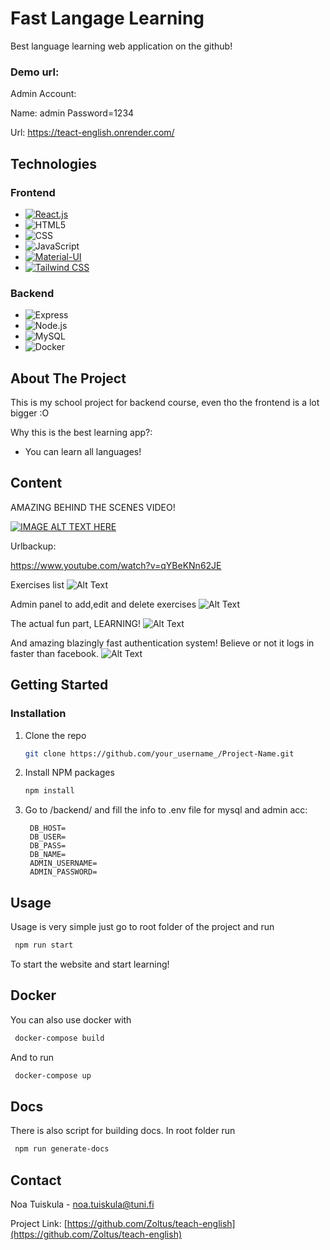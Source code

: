# Fast Langage Learning

Best language learning web application on the github!

### Demo url:

Admin Account:

Name: admin
Password=1234

Url: https://teact-english.onrender.com/

## Technologies

### Frontend
- [![React.js](https://img.shields.io/badge/React-20232A?style=for-the-badge&logo=react&logoColor=61DAFB)](https://reactjs.org/)
- ![HTML5](https://img.shields.io/badge/HTML5-orange)
- ![CSS](https://img.shields.io/badge/CSS-blue)
- ![JavaScript](https://img.shields.io/badge/JavaScript-yellow)
- [![Material-UI](https://img.shields.io/badge/Material--UI-blueviolet)](https://material-ui.com/)
- [![Tailwind CSS](https://img.shields.io/badge/Tailwind%20CSS-blue)](https://tailwindcss.com/)

### Backend
- ![Express](https://img.shields.io/badge/Express-green)
- ![Node.js](https://img.shields.io/badge/Node.js-green)
- ![MySQL](https://img.shields.io/badge/MySQL-lightgrey)
- ![Docker](https://img.shields.io/badge/Docker-lightgrey)

## About The Project

This is my school project for backend course, even tho the frontend is a lot bigger :O

Why this is the best learning app?:
* You can learn all languages!

## Content
AMAZING BEHIND THE SCENES VIDEO!

[![IMAGE ALT TEXT HERE](https://img.youtube.com/vi/qYBeKNn62JE/0.jpg)](https://www.youtube.com/watch?v=qYBeKNn62JE)

Urlbackup:

https://www.youtube.com/watch?v=qYBeKNn62JE

Exercises list
![Alt Text](https://i.imgur.com/K0U3jW8.png)

Admin panel to add,edit and delete exercises
![Alt Text](https://i.imgur.com/Z2eZWC1.png)

The actual fun part, LEARNING!
![Alt Text](https://i.imgur.com/FJ9GXAt.png)

And amazing blazingly fast authentication system! Believe or not it logs in faster than facebook.
![Alt Text](https://i.imgur.com/d7im9ic.png)

## Getting Started

### Installation

1. Clone the repo
   ```sh
   git clone https://github.com/your_username_/Project-Name.git
   ```
2. Install NPM packages
   ```sh
   npm install
   ```
3. Go to /backend/ and fill the info to .env file for mysql and admin acc:
   ```env
    DB_HOST=
    DB_USER=
    DB_PASS=
    DB_NAME=
    ADMIN_USERNAME=
    ADMIN_PASSWORD=
   ```

## Usage

Usage is very simple just go to root folder of the project and run 
   ```sh
    npm run start
   ```
To start the website and start learning!

## Docker

You can also use docker with
   ```sh
    docker-compose build
   ```
And to run
   ```sh
    docker-compose up
   ```

## Docs

There is also script for building docs. In root folder run
   ```sh
    npm run generate-docs
   ```

## Contact

Noa Tuiskula - noa.tuiskula@tuni.fi

Project Link: [https://github.com/Zoltus/teach-english](https://github.com/Zoltus/teach-english)
